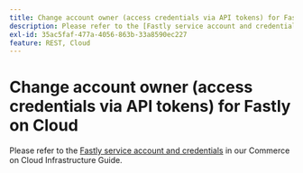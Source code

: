 ```yaml
---
title: Change account owner (access credentials via API tokens) for Fastly on Cloud
description: Please refer to the [Fastly service account and credentials](https://devdocs.magento.com/guides/v2.3/cloud/cdn/cloud-fastly.html#fastly-service-account-and-credentials) in our developer documentation.
exl-id: 35ac5faf-477a-4056-863b-33a8590ec227
feature: REST, Cloud
---
```

# Change account owner (access credentials via API tokens) for Fastly on Cloud

Please refer to the [Fastly service account and credentials](https://experienceleague.adobe.com/docs/commerce-cloud-service/user-guide/cdn/setup-fastly/fastly-configuration.html?lang=en#test-fastly-credentials) in our Commerce on Cloud Infrastructure Guide.

